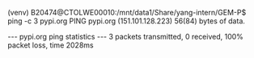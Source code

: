 (venv) B20474@CTOLWE00010:/mnt/data1/Share/yang-intern/GEM-P$ ping -c 3 pypi.org
PING pypi.org (151.101.128.223) 56(84) bytes of data.

--- pypi.org ping statistics ---
3 packets transmitted, 0 received, 100% packet loss, time 2028ms
